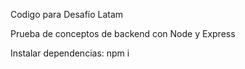 Codigo para Desafío Latam

Prueba de conceptos de backend con Node y Express

Instalar dependencias: npm i 
